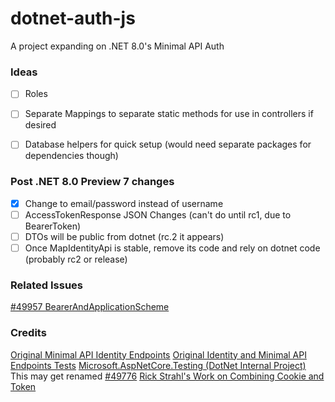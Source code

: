 # dotnet-auth-js
A project expanding on .NET 8.0's Minimal API Auth

### Ideas
-[ ] Roles
-[ ] Separate Mappings to separate static methods for use in controllers if desired
-[ ] Database helpers for quick setup (would need separate packages for dependencies though)

 

### Post .NET 8.0 Preview 7 changes
-[X] Change to email/password instead of username 
-[ ] AccessTokenResponse JSON Changes (can't do until rc1, due to BearerToken)
-[ ] DTOs will be public from dotnet (rc.2 it appears)
-[ ] Once MapIdentityApi is stable, remove its code and rely on dotnet code (probably rc2 or release)

### Related Issues
[#49957 BearerAndApplicationScheme](https://github.com/dotnet/aspnetcore/issues/49957)


### Credits

[Original Minimal API Identity Endpoints](https://github.com/dotnet/aspnetcore/blob/main/src/Identity/Core/src/IdentityApiEndpointRouteBuilderExtensions.cs)
[Original Identity and Minimal API Endpoints Tests](https://github.com/dotnet/aspnetcore/tree/main/src/Identity/test/Identity.FunctionalTests)
[Microsoft.AspNetCore.Testing (DotNet Internal Project)](https://github.com/dotnet/aspnetcore/tree/main/src/Testing/src)
This may get renamed [#49776](https://github.com/dotnet/aspnetcore/issues/49776)
[Rick Strahl's Work on Combining Cookie and Token](https://weblog.west-wind.com/posts/2022/Mar/29/Combining-Bearer-Token-and-Cookie-Auth-in-ASPNET)



